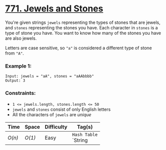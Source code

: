 # [771. Jewels and Stones](https://leetcode.com/problems/jewels-and-stones/)

You're given strings `jewels` representing the types of stones that are jewels, and `stones` representing the stones you have. Each character in `stones` is a type of stone you have. You want to know how many of the stones you have are also jewels.

Letters are case sensitive, so `"a"` is considered a different type of stone from `"A"`.

### Example 1:

```
Input: jewels = "aA", stones = "aAAbbbb"
Output: 3
```

### Constraints:

- `1 <= jewels.length, stones.length <= 50`
- `jewels` and `stones` consist of only English letters
- All the characters of `jewels` are _unique_

| Time   | Space  | Difficulty | Tag(s)                  |
| ------ | ------ | ---------- | ----------------------- |
| _O(n)_ | _O(1)_ | Easy       | `Hash Table`<br>`String |
